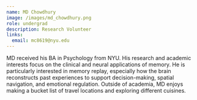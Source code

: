 ```yaml
---
name: MD Chowdhury
image: /images/md_chowdhury.png
role: undergrad
description: Research Volunteer
links:
  email: mc8619@nyu.edu
---
```


MD received his BA in Psychology from NYU. His research and academic interests focus on the clinical and neural applications of memory. He is particularly interested in memory replay, especially how the brain reconstructs past experiences to support decision-making, spatial navigation, and emotional regulation. Outside of academia, MD enjoys making a bucket list of travel locations and exploring different cuisines.
